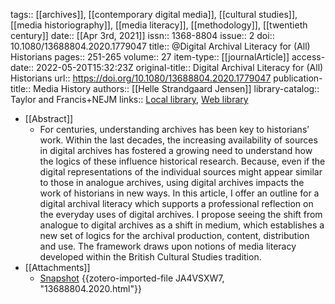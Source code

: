 tags:: [[archives]], [[contemporary digital media]], [[cultural studies]], [[media historiography]], [[media literacy]], [[methodology]], [[twentieth century]]
date:: [[Apr 3rd, 2021]]
issn:: 1368-8804
issue:: 2
doi:: 10.1080/13688804.2020.1779047
title:: @Digital Archival Literacy for (All) Historians
pages:: 251-265
volume:: 27
item-type:: [[journalArticle]]
access-date:: 2022-05-20T15:32:23Z
original-title:: Digital Archival Literacy for (All) Historians
url:: https://doi.org/10.1080/13688804.2020.1779047
publication-title:: Media History
authors:: [[Helle Strandgaard Jensen]]
library-catalog:: Taylor and Francis+NEJM
links:: [Local library](zotero://select/groups/2386895/items/DEG7KZP8), [Web library](https://www.zotero.org/groups/2386895/items/DEG7KZP8)

- [[Abstract]]
	- For centuries, understanding archives has been key to historians’ work. Within the last decades, the increasing availability of sources in digital archives has fostered a growing need to understand how the logics of these influence historical research. Because, even if the digital representations of the individual sources might appear similar to those in analogue archives, using digital archives impacts the work of historians in new ways. In this article, I offer an outline for a digital archival literacy which supports a professional reflection on the everyday uses of digital archives. I propose seeing the shift from analogue to digital archives as a shift in medium, which establishes a new set of logics for the archival production, content, distribution and use. The framework draws upon notions of media literacy developed within the British Cultural Studies tradition.
- [[Attachments]]
	- [Snapshot](https://www.tandfonline.com/doi/abs/10.1080/13688804.2020.1779047) {{zotero-imported-file JA4VSXW7, "13688804.2020.html"}}